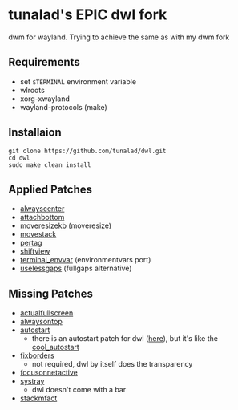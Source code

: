 # tunalad's EPIC dwl fork

dwm for wayland. Trying to achieve the same as with my dwm fork

## Requirements

-   set `$TERMINAL` environment variable
-   wlroots
-   xorg-xwayland
-   wayland-protocols (make)

## Installaion

```
git clone https://github.com/tunalad/dwl.git
cd dwl
sudo make clean install
```

## Applied Patches

-   [alwayscenter](https://github.com/djpohly/dwl/wiki/alwayscenter)
-   [attachbottom](https://github.com/djpohly/dwl/wiki/attachbottom)
-   [moveresizekb](https://github.com/djpohly/dwl/wiki/moveresizekb) (moveresize)
-   [movestack](https://github.com/djpohly/dwl/wiki/movestack)
-   [pertag](https://github.com/djpohly/dwl/wiki/pertag)
-   [shiftview](https://github.com/djpohly/dwl/wiki/shiftview)
-   [terminal_envvar](https://gist.github.com/tunalad/2bba81acee2dbebdaa0275fcd4f82493) (environmentvars port)
-   [uselessgaps](https://github.com/djpohly/dwl/wiki/uselessgaps) (fullgaps alternative)

## Missing Patches

-   [actualfullscreen](https://dwm.suckless.org/patches/actualfullscreen/)
-   [alwaysontop](https://dwm.suckless.org/patches/alwaysontop/)
-   [autostart](https://dwm.suckless.org/patches/autostart/)
    - there is an autostart patch for dwl ([here](https://github.com/djpohly/dwl/wiki/autostart)), but it's like the [cool_autostart](https://dwm.suckless.org/patches/cool_autostart/)
-   [fixborders](https://dwm.suckless.org/patches/alpha/)
    -   not required, dwl by itself does the transparency
-   [focusonnetactive](https://dwm.suckless.org/patches/focusonnetactive/)
-   [systray](https://dwm.suckless.org/patches/systray/)
    -   dwl doesn't come with a bar
-   [stackmfact](https://dwm.suckless.org/patches/stackmfact/)
